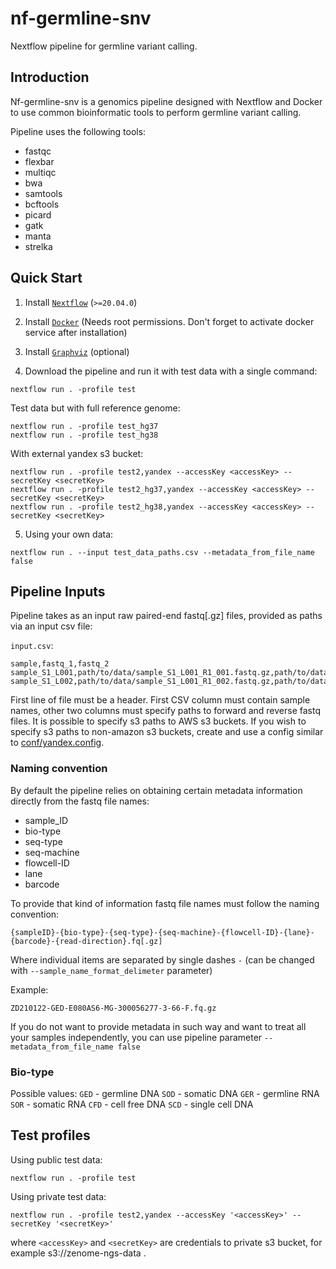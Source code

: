 # nf-germline-snv

Nextflow pipeline for germline variant calling.

## Introduction

Nf-germline-snv is a genomics pipeline designed with Nextflow and Docker to use common bioinformatic tools to perform germline variant calling.

Pipeline uses the following tools:
 - fastqc
 - flexbar
 - multiqc
 - bwa
 - samtools
 - bcftools
 - picard
 - gatk
 - manta
 - strelka

## Quick Start
1. Install [`Nextflow`](https://nf-co.re/usage/installation) (`>=20.04.0`)

2. Install [`Docker`](https://docs.docker.com/engine/installation/) (Needs root permissions. Don't forget to activate docker service after installation)

3. Install [`Graphviz`](https://graphviz.org/download/) (optional)

4. Download the pipeline and run it with test data with a single command:
```
nextflow run . -profile test
```

Test data but with full reference genome:
```
nextflow run . -profile test_hg37
nextflow run . -profile test_hg38
```

With external yandex s3 bucket:
```
nextflow run . -profile test2,yandex --accessKey <accessKey> --secretKey <secretKey>
nextflow run . -profile test2_hg37,yandex --accessKey <accessKey> --secretKey <secretKey>
nextflow run . -profile test2_hg38,yandex --accessKey <accessKey> --secretKey <secretKey>
```


5. Using your own data:
```
nextflow run . --input test_data_paths.csv --metadata_from_file_name false
```

## Pipeline Inputs

Pipeline takes as an input raw paired-end fastq[.gz] files, provided as paths via an input csv file:

`input.csv`:
```
sample,fastq_1,fastq_2
sample_S1_L001,path/to/data/sample_S1_L001_R1_001.fastq.gz,path/to/data/sample_S1_L001_R2_001.fastq.gz
sample_S1_L002,path/to/data/sample_S1_L001_R1_002.fastq.gz,path/to/data/sample_S1_L001_R2_002.fastq.gz
```
First line of file must be a header. First CSV column must contain sample names, other two columns must specify paths to forward and reverse fastq files. It is possible to specify s3 paths to AWS s3 buckets. If you wish to specify s3 paths to non-amazon s3 buckets, create and use a config similar to [conf/yandex.config](https://github.com/zenomeplatform/nf-germline-snv/blob/main/conf/yandex.config).

### Naming convention
By default the pipeline relies on obtaining certain metadata information directly from the fastq file names:
- sample_ID
- bio-type
- seq-type
- seq-machine
- flowcell-ID
- lane
- barcode

To provide that kind of information fastq file names must follow the naming convention:
```
{sampleID}-{bio-type}-{seq-type}-{seq-machine}-{flowcell-ID}-{lane}-{barcode}-{read-direction}.fq[.gz]
``` 
Where individual items are separated by single dashes `-` (can be changed with `--sample_name_format_delimeter` parameter)

Example:
```
ZD210122-GED-E080AS6-MG-300056277-3-66-F.fq.gz
```

If you do not want to provide metadata in such way and want to treat all your samples independently, you can use pipeline parameter `--metadata_from_file_name false`

### Bio-type
Possible values:
`GED` - germline DNA
`SOD` - somatic DNA
`GER` - germline RNA
`SOR` - somatic RNA
`CFD` - cell free DNA
`SCD` - single cell DNA

## Test profiles

Using public test data:
```
nextflow run . -profile test
```

Using private test data:
```
nextflow run . -profile test2,yandex --accessKey '<accessKey>' --secretKey '<secretKey>'
```
where `<accessKey>` and `<secretKey>` are credentials to private s3 bucket, for example s3://zenome-ngs-data .

